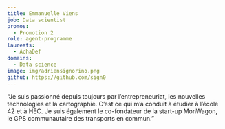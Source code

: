 ```yaml
---
title: Emmanuelle Viens
job: Data scientist
promos:
  - Promotion 2
role: agent-programme
laureats:
  - AchaDef
domains:
  - Data science
image: img/adriensignorino.png
github: https://github.com/sign0
---
```


“Je suis passionné depuis toujours par l’entrepreneuriat, les nouvelles technologies et la cartographie. C’est ce qui m’a conduit à étudier à l’école 42 et à HEC. Je suis également le co-fondateur de la start-up MonWagon, le GPS communautaire des transports en commun.”
